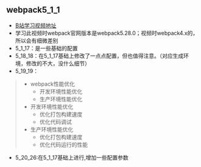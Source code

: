 ## webpack5_1_1
- [B站学习视频地址](https://www.bilibili.com/video/BV1e7411j7T5)
- 学习此视频时webpack官网版本是webpack5.28.0；视频时webpack4.x的，所以会有细微差别
- 5_1_17：是一些基础的配置
- 5_18_18：在5_1_17基础上修改了一点点配置，但也值得注意。（对应生成环境，修改的不大，没什么细节）
- 5_19_19：
> - webpack性能优化
>	  - 开发环境性能优化
>	  - 生产环境性能优化
> - 开发环境性能优化
>	  - 优化打包构建速度
>	  - 优化代码调试
> - 生产环境性能优化
>	  - 优化打包构建速度
>	  - 优化代码运行的性能
- 5_20_26:在5_1_17基础上进行,增加一些配置参数
